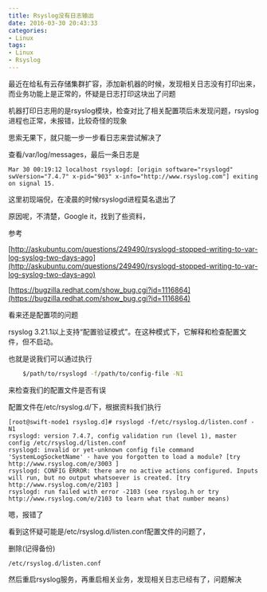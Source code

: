 ```yaml
---
title: Rsyslog没有日志输出
date: 2016-03-30 20:43:33
categories:
- Linux
tags:
- Linux
- Rsyslog
---
```


最近在给私有云存储集群扩容，添加新机器的时候，发现相关日志没有打印出来，而业务功能上是正常的，怀疑是日志打印这块出了问题

机器打印日志用的是rsyslog模块，检查对比了相关配置项后未发现问题，rsyslog进程也正常，未报错，比较奇怪的现象

思索无果下，就只能一步一步看日志来尝试解决了

<!--more-->

查看/var/log/messages，最后一条日志是

	Mar 30 00:19:12 localhost rsyslogd: [origin software="rsyslogd" swVersion="7.4.7" x-pid="903" x-info="http://www.rsyslog.com"] exiting on signal 15.
    
这里初现端倪，在凌晨的时候rsyslogd进程莫名退出了

原因呢，不清楚，Google it，找到了些资料，

参考

[http://askubuntu.com/questions/249490/rsyslogd-stopped-writing-to-var-log-syslog-two-days-ago](http://askubuntu.com/questions/249490/rsyslogd-stopped-writing-to-var-log-syslog-two-days-ago)

[https://bugzilla.redhat.com/show_bug.cgi?id=1116864](https://bugzilla.redhat.com/show_bug.cgi?id=1116864)

看来还是配置项的问题

rsyslog 3.21.1以上支持“配置验证模式”。在这种模式下，它解释和检查配置文件，但不启动。

也就是说我们可以通过执行

```bash
	$/path/to/rsyslogd -f/path/to/config-file -N1
```

来检查我们的配置文件是否有误

配置文件在/etc/rsyslog.d/下，根据资料我们执行

	[root@swift-node1 rsyslog.d]# rsyslogd -f/etc/rsyslog.d/listen.conf -N1
	rsyslogd: version 7.4.7, config validation run (level 1), master config /etc/rsyslog.d/listen.conf
	rsyslogd: invalid or yet-unknown config file command 'SystemLogSocketName' - have you forgotten to load a module? [try http://www.rsyslog.com/e/3003 ]
	rsyslogd: CONFIG ERROR: there are no active actions configured. Inputs will run, but no output whatsoever is created. [try http://www.rsyslog.com/e/2103 ]
	rsyslogd: run failed with error -2103 (see rsyslog.h or try http://www.rsyslog.com/e/2103 to learn what that number means)

嗯，报错了

看到这怀疑可能是/etc/rsyslog.d/listen.conf配置文件的问题了，

删除(记得备份)

	/etc/rsyslog.d/listen.conf

然后重启rsyslog服务，再重启相关业务，发现相关日志已经有了，问题解决

